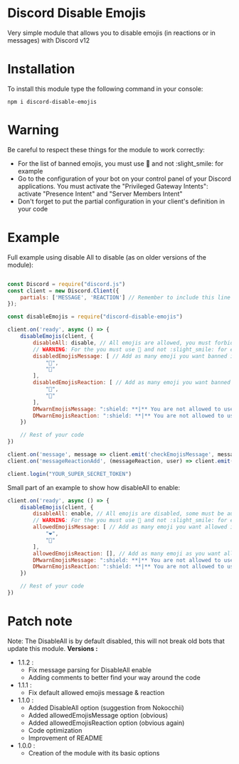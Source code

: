 # Discord Disable Emojis
Very simple module that allows you to disable emojis (in reactions or in messages) with Discord v12

# Installation
To install this module type the following command in your console:
```
npm i discord-disable-emojis
```

# Warning
Be careful to respect these things for the module to work correctly:

  - For the list of banned emojis, you must use 🙂 and not :slight_smile: for example
  - Go to the configuration of your bot on your control panel of your Discord applications. You must activate the "Privileged Gateway Intents": activate "Presence Intent" and "Server Members Intent"
  - Don't forget to put the partial configuration in your client's definition in your code

# Example
Full example using disable All to disable (as on older versions of the module): 
```js

const Discord = require("discord.js")
const client = new Discord.Client({
    partials: ['MESSAGE', 'REACTION'] // Remember to include this line otherwise the reactions are not detected
});

const disableEmojis = require("discord-disable-emojis")

client.on('ready', async () => {
    disableEmojis(client, {
        disableAll: disable, // All emojis are allowed, you must forbid them (default: disable)
        // WARNING: For the you must use 🙂 and not :slight_smile: for example
        disabledEmojisMessage: [ // Add as many emoji you want banned in messages
            "💩",
            "🖕"
        ],
        disabledEmojisReaction: [ // Add as many emoji you want banned in reactions
            "💩",
            "🖕"
        ],
        DMwarnEmojisMessage: ":shield: **|** You are not allowed to use this emoji in your message !", // The message that the bot will send in DM to the user who uses a forbidden emoji in a message. Delete this line or enter "None" for any message sent
        DMwarnEmojisReaction: ":shield: **|** You are not allowed to use this emoji in reaction !" // The message that the bot will send in DM to the user who reacts with a forbidden emoji. Remove this line or enter "None" for any message sent
    })

    // Rest of your code
})

client.on('message', message => client.emit('checkEmojisMessage', message)) // This line is used to send the module the necessary information when a message is sent
client.on('messageReactionAdd', (messageReaction, user) => client.emit('checkEmojisReaction', messageReaction, user)) // This line is used to send the module the necessary information when a reaction is added

client.login("YOUR_SUPER_SECRET_TOKEN")
```

Small part of an example to show how disableAll to enable: 

```js
client.on('ready', async () => {
    disableEmojis(client, {
        disableAll: enable, // All emojis are disabled, some must be authorized (default: disable)
        // WARNING: For the you must use 🙂 and not :slight_smile: for example
        allowedEmojisMessage: [ // Add as many emoji you want allowed in messages
            "❤️",
            "🍪"
        ],
        allowedEmojisReaction: [], // Add as many emoji as you want allowed in reactions (nothing: forbid everything, in this case the reactions are disabled)
        DMwarnEmojisMessage: ":shield: **|** You are not allowed to use this emoji in your message !", // The message that the bot will send in DM to the user who uses a forbidden emoji in a message. Delete this line or enter "None" for any message sent
        DMwarnEmojisReaction: ":shield: **|** You are not allowed to use this emoji in reaction !" // The message that the bot will send in DM to the user who reacts with a forbidden emoji. Remove this line or enter "None" for any message sent
    })

    // Rest of your code
})
```

# Patch note
Note: The DisableAll is by default disabled, this will not break old bots that update this module.
__Versions :__
- 1.1.2 :
    - Fix message parsing for DisableAll enable
    - Adding comments to better find your way around the code 
- 1.1.1 :
    - Fix default allowed emojis message & reaction
- 1.1.0 : 
    - Added DisableAll option (suggestion from Nokocchii)
    - Added allowedEmojisMessage option (obvious)
    - Added allowedEmojisReaction option (obvious again)
    - Code optimization 
    - Improvement of README
- 1.0.0 :
    - Creation of the module with its basic options 